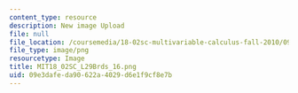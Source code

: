 ```yaml
---
content_type: resource
description: New image Upload
file: null
file_location: /coursemedia/18-02sc-multivariable-calculus-fall-2010/09e3dafeda90622a4029d6e1f9cf8e7b_MIT18_02SC_L29Brds_16.png
file_type: image/png
resourcetype: Image
title: MIT18_02SC_L29Brds_16.png
uid: 09e3dafe-da90-622a-4029-d6e1f9cf8e7b
---
```

